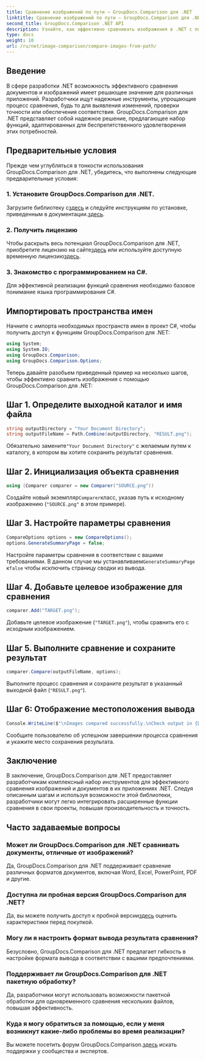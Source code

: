 ```yaml
---
title: Сравнение изображений по пути — GroupDocs.Comparison для .NET
linktitle: Сравнение изображений по пути — GroupDocs.Comparison для .NET
second_title: GroupDocs.Comparison .NET API
description: Узнайте, как эффективно сравнивать изображения в .NET с помощью библиотеки GroupDocs.Comparison. Следуйте пошаговому руководству для бесшовной интеграции.
type: docs
weight: 10
url: /ru/net/image-comparison/compare-images-from-path/
---
```

## Введение
В сфере разработки .NET возможность эффективного сравнения документов и изображений имеет решающее значение для различных приложений. Разработчики ищут надежные инструменты, упрощающие процесс сравнения, будь то для выявления изменений, проверки точности или обеспечения соответствия. GroupDocs.Comparison для .NET представляет собой надежное решение, предлагающее набор функций, адаптированных для беспрепятственного удовлетворения этих потребностей.
## Предварительные условия
Прежде чем углубляться в тонкости использования GroupDocs.Comparison для .NET, убедитесь, что выполнены следующие предварительные условия:
### 1. Установите GroupDocs.Comparison для .NET.
 Загрузите библиотеку с[здесь](https://releases.groupdocs.com/comparison/net/) и следуйте инструкциям по установке, приведенным в документации.[здесь](https://reference.groupdocs.com/comparison/net/).
### 2. Получить лицензию
 Чтобы раскрыть весь потенциал GroupDocs.Comparison для .NET, приобретите лицензию на сайте[здесь](https://purchase.groupdocs.com/buy) или используйте доступную временную лицензию[здесь](https://purchase.groupdocs.com/temporary-license/).
### 3. Знакомство с программированием на C#.
Для эффективной реализации функций сравнения необходимо базовое понимание языка программирования C#.

## Импортировать пространства имен
Начните с импорта необходимых пространств имен в проект C#, чтобы получить доступ к функциям GroupDocs.Comparison для .NET:
```csharp
using System;
using System.IO;
using GroupDocs.Comparison;
using GroupDocs.Comparison.Options;
```

Теперь давайте разобьем приведенный пример на несколько шагов, чтобы эффективно сравнить изображения с помощью GroupDocs.Comparison для .NET:
## Шаг 1. Определите выходной каталог и имя файла
```csharp
string outputDirectory = "Your Document Directory";
string outputFileName = Path.Combine(outputDirectory, "RESULT.png");
```
 Обязательно замените`"Your Document Directory"` с желаемым путем к каталогу, в котором вы хотите сохранить результат сравнения.
## Шаг 2. Инициализация объекта сравнения
```csharp
using (Comparer comparer = new Comparer("SOURCE.png"))
```
 Создайте новый экземпляр`Comparer`класс, указав путь к исходному изображению (`"SOURCE.png"` в этом примере).
## Шаг 3. Настройте параметры сравнения
```csharp
CompareOptions options = new CompareOptions();
options.GenerateSummaryPage = false;
```
 Настройте параметры сравнения в соответствии с вашими требованиями. В данном случае мы устанавливаем`GenerateSummaryPage` к`false` чтобы исключить страницу сводки из вывода.
## Шаг 4. Добавьте целевое изображение для сравнения
```csharp
comparer.Add("TARGET.png");
```
Добавьте целевое изображение (`"TARGET.png"`), чтобы сравнить его с исходным изображением.
## Шаг 5. Выполните сравнение и сохраните результат
```csharp
comparer.Compare(outputFileName, options);
```
Выполните процесс сравнения и сохраните результат в указанный выходной файл (`"RESULT.png"`).
## Шаг 6: Отображение местоположения вывода
```csharp
Console.WriteLine($"\nImages compared successfully.\nCheck output in {Directory.GetCurrentDirectory()}.");
```
Сообщите пользователю об успешном завершении процесса сравнения и укажите место сохранения результата.

## Заключение
В заключение, GroupDocs.Comparison для .NET предоставляет разработчикам комплексный набор инструментов для эффективного сравнения изображений и документов в их приложениях .NET. Следуя описанным шагам и используя возможности этой библиотеки, разработчики могут легко интегрировать расширенные функции сравнения в свои проекты, повышая производительность и точность.
## Часто задаваемые вопросы
### Может ли GroupDocs.Comparison для .NET сравнивать документы, отличные от изображений?
Да, GroupDocs.Comparison для .NET поддерживает сравнение различных форматов документов, включая Word, Excel, PowerPoint, PDF и другие.
### Доступна ли пробная версия GroupDocs.Comparison для .NET?
 Да, вы можете получить доступ к пробной версии[здесь](https://releases.groupdocs.com/) оценить характеристики перед покупкой.
### Могу ли я настроить формат вывода результата сравнения?
Безусловно, GroupDocs.Comparison для .NET предлагает гибкость в настройке формата вывода в соответствии с вашими предпочтениями.
### Поддерживает ли GroupDocs.Comparison для .NET пакетную обработку?
Да, разработчики могут использовать возможности пакетной обработки для одновременного сравнения нескольких файлов, повышая эффективность.
### Куда я могу обратиться за помощью, если у меня возникнут какие-либо проблемы во время реализации?
 Вы можете посетить форум GroupDocs.Comparison.[здесь](https://forum.groupdocs.com/c/comparison/12) искать поддержки у сообщества и экспертов.